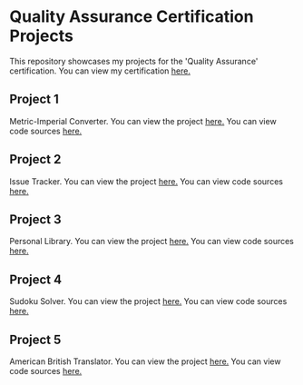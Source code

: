 # Quality Assurance Certification Projects

This repository showcases my projects for the 'Quality Assurance' certification. You can view my certification [here.](https://www.freecodecamp.org/certification/AbrahamBilici/quality-assurance-v7)

## Project 1 
Metric-Imperial Converter. You can view the project [here.](https://vcx5yc-3030.csb.app/) You can view code sources [here.](https://github.com/AbrahamBilici/QualityAssuranceMetric-Imperial-Converter)

## Project 2
Issue Tracker. You can view the project [here.](https://yellow-fir-bosworth.glitch.me/) You can view code sources [here.](https://github.com/AbrahamBilici/Issue-Tracker-fcc-certification)

## Project 3
Personal Library. You can view the project [here.](https://chocolate-hill-currency.glitch.me/) You can view code sources [here.](https://github.com/AbrahamBilici/QualityAssurancePersonalLibraryFCC)

## Project 4
Sudoku Solver. You can view the project [here.](https://sudokusolverfcc.glitch.me/) You can view code sources [here.](https://github.com/AbrahamBilici/QualityAssuranceSudokuSolverFCC)

## Project 5
American British Translator. You can view the project [here.](https://eager-roasted-plot.glitch.me/) You can view code sources [here.](https://github.com/AbrahamBilici/QualityAssuranceAmericanBritishTranslatorFCC)

